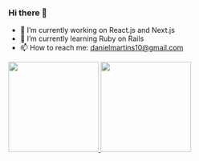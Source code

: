 ### Hi there 👋

- 🔭 I’m currently working on React.js and Next.js
- 🌱 I’m currently learning Ruby on Rails
- 📫 How to reach me: danielmartins10@gmail.com

<div>
  <a href="https://github.com/danielrmartins">
  <img height="180em" src="https://github-readme-stats.vercel.app/api?username=danielrmartins&show_icons=true&theme=dracula&include_all_commits=true&count_private=true"/>
  <img height="180em" src="https://github-readme-stats.vercel.app/api/top-langs/?username=danielrmartins&layout=compact&langs_count=7&theme=dracula"/>
</div>
